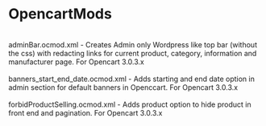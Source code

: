 # OpencartMods
<br>
adminBar.ocmod.xml - Creates Admin only Wordpress like top bar (without the css) with redacting links for current product, category, information and manufacturer page. For Opencart 3.0.3.x <br><br>
banners_start_end_date.ocmod.xml  - Adds starting and end date option in admin section for default banners in Openccart. For Opencart 3.0.3.x <br><br>
forbidProductSelling.ocmod.xml - Adds product option to hide product in front end and pagination. For Opencart 3.0.3.x <br>

